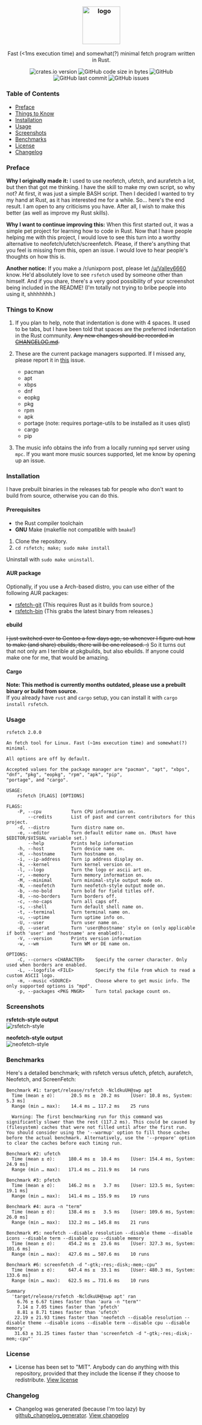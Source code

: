 <h3 align="center"><img src="https://raw.githubusercontent.com/rsfetch/rsfetch/master/Screenshots/new-logo.jpg" alt="logo" height="100px"></h3>
<p align="center">Fast (<1ms execution time) and somewhat(?) minimal fetch program written in Rust.</p>

<p align="center">
<img alt="crates.io version" src="https://img.shields.io/badge/crates.io-v1.9.0-blue.svg">
<img alt="GitHub code size in bytes" src="https://img.shields.io/github/languages/code-size/rsfetch/rsfetch.svg">
<img alt="GitHub" src="https://img.shields.io/github/license/rsfetch/rsfetch.svg">
<img alt="GitHub last commit" src="https://img.shields.io/github/last-commit/rsfetch/rsfetch.svg">
<img alt="GitHub issues" src="https://img.shields.io/github/issues/rsfetch/rsfetch.svg?color=gren">
</p>

### Table of Contents
* [Preface](#preface)
* [Things to Know](#things-to-know)
* [Installation](#installation)
* [Usage](#usage)
* [Screenshots](#screenshots)
* [Benchmarks](#benchmarks)
* [License](#license)
* [Changelog](#changelog)

### Preface

**Why I originally made it:** I used to use neofetch, ufetch, and 
aurafetch a lot, but then that got me thinking. I have the skill to make
 my own script, so why not? At first, it was just a simple BASH script. 
Then I decided I wanted to try my hand at Rust, as it has interested me 
for a while. So... here's the end result. I am open to any criticisms 
you have. After all, I wish to make this better (as well as improve my 
Rust skills).

**Why I want to continue improving this:** When this first started out, it 
was a simple pet project for learning how to code in Rust. Now that I have
people helping me with this project, I would love to see this turn into a
worthy alternative to neofetch/ufetch/screenfetch. Please, if there's anything 
that you feel is missing from this, open an issue. I would love to hear people's
thoughts on how this is.

**Another notice:** If you make a /r/unixporn post, please let [/u/Valley6660](https://www.reddit.com/user/Valley6660/) know.
He'd absolutely love to see `rsfetch` used by someone other than himself.
And if you share, there's a very good possibility of your screenshot being included in the README!
(I'm totally not trying to bribe people into using it, shhhhhhh.)

### Things to Know

1. If you plan to help, note that indentation is done with 4 spaces. It used to be tabs, but I have been told that spaces are the preferred indentation in the Rust community. ~~Any new changes should be recorded in [CHANGELOG.md](CHANGELOG.md).~~

2. These are the current package managers supported. If I missed any, please report it in [this](https://github.com/rsfetch/rsfetch/issues/28) issue.
    - pacman
    - apt
    - xbps
    - dnf
    - eopkg
    - pkg
    - rpm
    - apk
    - portage (note: requires portage-utils to be installed as it uses qlist)
    - cargo
    - pip

3. The music info obtains the info from a locally running `mpd` server using `mpc`. If you want more music sources supported, let me know by opening up an issue.

### Installation
I have prebuilt binaries in the releases tab for people who don't want to build from source, otherwise you can do this.

#### Prerequisites
- the Rust compiler toolchain
- **GNU** Make (makefile not compatible with `bmake`!)

1. Clone the repository.
2. `cd rsfetch; make; sudo make install`

Uninstall with `sudo make uninstall`.

#### AUR package
Optionally, if you use a Arch-based distro, you can use either of the following AUR packages:
- [rsfetch-git](https://aur.archlinux.org/packages/rsfetch-git/) (This requires Rust as it builds from source.)
- [rsfetch-bin](https://aur.archlinux.org/packages/rsfetch-bin/) (This grabs the latest binary from releases.)

#### ebuild
~~I just switched over to Gentoo a few days ago, so whenever I figure out how to make (and share) ebuilds, there will be one released. :)~~ So it turns out that not only am I terrible at pkgbuilds, but also ebuilds. If anyone could make one for me, that would be amazing.

#### Cargo
**Note: This method is currently months outdated, please use a prebuilt binary or build from source.**<br>
If you already have `rust` and `cargo` setup, you can install it with `cargo install rsfetch`.

### Usage

```
rsfetch 2.0.0

An fetch tool for Linux. Fast (~1ms execution time) and somewhat(?) minimal.

All options are off by default. 

Accepted values for the package manager are "pacman", "apt", "xbps", "dnf", "pkg", "eopkg", "rpm", "apk", "pip",
"portage", and "cargo".

USAGE:
    rsfetch [FLAGS] [OPTIONS]

FLAGS:
    -P, --cpu           Turn CPU information on.
        --credits       List of past and current contributors for this project.
    -d, --distro        Turn distro name on.
    -e, --editor        Turn default editor name on. (Must have $EDITOR/$VISUAL variable set.)
        --help          Prints help information
    -h, --host          Turn device name on.
    -H, --hostname      Turn hostname on.
    -i, --ip-address    Turn ip address display on.
    -k, --kernel        Turn kernel version on.
    -l, --logo          Turn the logo or ascii art on.
    -r, --memory        Turn memory information on.
    -M, --minimal       Turn minimal-style output mode on.
    -N, --neofetch      Turn neofetch-style output mode on.
    -b, --no-bold       Turn bold for field titles off.
    -B, --no-borders    Turn borders off.
    -c, --no-caps       Turn all caps off.
    -s, --shell         Turn default shell name on.
    -t, --terminal      Turn terminal name on.
    -u, --uptime        Turn uptime info on.
    -U, --user          Turn user name on.
    -@, --userat        Turn 'user@hostname' style on (only applicable if both 'user' and 'hostname' are enabled!).
    -V, --version       Prints version information
    -w, --wm            Turn WM or DE name on.

OPTIONS:
    -C, --corners <CHARACTER>    Specify the corner character. Only used when borders are enabled.
    -L, --logofile <FILE>        Specify the file from which to read a custom ASCII logo.
    -m, --music <SOURCE>         Choose where to get music info. The only supported options is "mpd".
    -p, --packages <PKG MNGR>    Turn total package count on.
```

### Screenshots

**rsfetch-style output**<br>
![rsfetch-style](Screenshots/rsfetch.png?raw=true "rsfetch-style")

**neofetch-style output**<br>
![neofetch-style](Screenshots/neofetch.png?raw=true "neofetch-style")

### Benchmarks

Here's a detailed benchmark; with rsfetch versus ufetch, pfetch, aurafetch, Neofetch, and ScreenFetch:

```
Benchmark #1: target/release/rsfetch -NcldkuUH@swp apt
  Time (mean ± σ):      20.5 ms ±  20.2 ms    [User: 10.8 ms, System: 5.3 ms]
  Range (min … max):    14.4 ms … 117.2 ms    25 runs
 
  Warning: The first benchmarking run for this command was significantly slower than the rest (117.2 ms). This could be caused by (filesystem) caches that were not filled until after the first run. You should consider using the '--warmup' option to fill those caches before the actual benchmark. Alternatively, use the '--prepare' option to clear the caches before each timing run.
 
Benchmark #2: ufetch
  Time (mean ± σ):     180.4 ms ±  10.4 ms    [User: 154.4 ms, System: 24.9 ms]
  Range (min … max):   171.4 ms … 211.9 ms    14 runs
 
Benchmark #3: pfetch
  Time (mean ± σ):     146.2 ms ±   3.7 ms    [User: 123.5 ms, System: 19.1 ms]
  Range (min … max):   141.4 ms … 155.9 ms    19 runs
 
Benchmark #4: aura -n "term"
  Time (mean ± σ):     138.4 ms ±   3.5 ms    [User: 109.6 ms, System: 26.0 ms]
  Range (min … max):   132.2 ms … 145.8 ms    21 runs
 
Benchmark #5: neofetch --disable resolution --disable theme --disable icons --disable term --disable cpu --disable memory
  Time (mean ± σ):     454.2 ms ±  23.6 ms    [User: 327.3 ms, System: 101.6 ms]
  Range (min … max):   427.6 ms … 507.6 ms    10 runs
 
Benchmark #6: screenfetch -d "-gtk;-res;-disk;-mem;-cpu"
  Time (mean ± σ):     647.4 ms ±  33.1 ms    [User: 480.3 ms, System: 133.6 ms]
  Range (min … max):   622.5 ms … 731.6 ms    10 runs
 
Summary
  'target/release/rsfetch -NcldkuUH@swp apt' ran
    6.76 ± 6.67 times faster than 'aura -n "term"'
    7.14 ± 7.05 times faster than 'pfetch'
    8.81 ± 8.71 times faster than 'ufetch'
   22.19 ± 21.93 times faster than 'neofetch --disable resolution --disable theme --disable icons --disable term --disable cpu --disable memory'
   31.63 ± 31.25 times faster than 'screenfetch -d "-gtk;-res;-disk;-mem;-cpu"'
```

### License

- License has been set to "MIT". Anybody can do anything with this repository, provided that they include the license if they choose to redistribute. [View license](https://raw.githubusercontent.com/rsfetch/rsfetch/master/LICENSE)

### Changelog

- Changelog was generated (because I'm too lazy) by [github_changelog_generator](https://github.com/skywinder/Github-Changelog-Generator). [View changelog](https://raw.githubusercontent.com/rsfetch/rsfetch/master/CHANGELOG.md)
